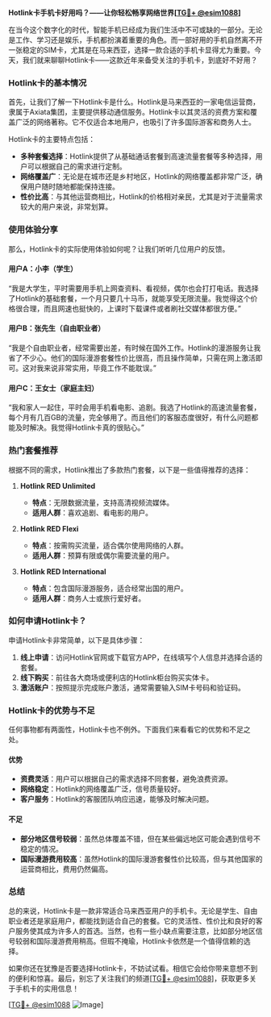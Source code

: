 **Hotlink卡手机卡好用吗？——让你轻松畅享网络世界[[TG💪+ @esim1088](https://t.me/s/esim1088)]**

在当今这个数字化的时代，智能手机已经成为我们生活中不可或缺的一部分。无论是工作、学习还是娱乐，手机都扮演着重要的角色。而一部好用的手机自然离不开一张稳定的SIM卡，尤其是在马来西亚，选择一款合适的手机卡显得尤为重要。今天，我们就来聊聊Hotlink卡——这款近年来备受关注的手机卡，到底好不好用？

### Hotlink卡的基本情况

首先，让我们了解一下Hotlink卡是什么。Hotlink是马来西亚的一家电信运营商，隶属于Axiata集团，主要提供移动通信服务。Hotlink卡以其灵活的资费方案和覆盖广泛的网络著称。它不仅适合本地用户，也吸引了许多国际游客和商务人士。

Hotlink卡的主要特点包括：

- **多种套餐选择**：Hotlink提供了从基础通话套餐到高速流量套餐等多种选择，用户可以根据自己的需求进行定制。
- **网络覆盖广**：无论是在城市还是乡村地区，Hotlink的网络覆盖都非常广泛，确保用户随时随地都能保持连接。
- **性价比高**：与其他运营商相比，Hotlink的价格相对亲民，尤其是对于流量需求较大的用户来说，非常划算。

### 使用体验分享

那么，Hotlink卡的实际使用体验如何呢？让我们听听几位用户的反馈。

#### 用户A：小李（学生）

“我是大学生，平时需要用手机上网查资料、看视频，偶尔也会打打电话。我选择了Hotlink的基础套餐，一个月只要几十马币，就能享受无限流量。我觉得这个价格很合理，而且网速也挺快的，上课时下载课件或者刷社交媒体都很方便。”

#### 用户B：张先生（自由职业者）

“我是个自由职业者，经常需要出差，有时候在国外工作。Hotlink的漫游服务让我省了不少心。他们的国际漫游套餐性价比很高，而且操作简单，只需在网上激活即可。这对我来说非常实用，毕竟工作不能耽误。”

#### 用户C：王女士（家庭主妇）

“我和家人一起住，平时会用手机看电影、追剧。我选了Hotlink的高速流量套餐，每个月有几百GB的流量，完全够用了。而且他们的客服态度很好，有什么问题都能及时解决。我觉得Hotlink卡真的很贴心。”

### 热门套餐推荐

根据不同的需求，Hotlink推出了多款热门套餐，以下是一些值得推荐的选择：

1. **Hotlink RED Unlimited**  
   - **特点**：无限数据流量，支持高清视频流媒体。  
   - **适用人群**：喜欢追剧、看电影的用户。  

2. **Hotlink RED Flexi**  
   - **特点**：按需购买流量，适合偶尔使用网络的人群。  
   - **适用人群**：预算有限或偶尔需要流量的用户。  

3. **Hotlink RED International**  
   - **特点**：包含国际漫游服务，适合经常出国的用户。  
   - **适用人群**：商务人士或旅行爱好者。  

### 如何申请Hotlink卡？

申请Hotlink卡非常简单，以下是具体步骤：

1. **线上申请**：访问Hotlink官网或下载官方APP，在线填写个人信息并选择合适的套餐。
2. **线下购买**：前往各大商场或便利店的Hotlink柜台购买实体卡。
3. **激活账户**：按照提示完成账户激活，通常需要输入SIM卡号码和验证码。

### Hotlink卡的优势与不足

任何事物都有两面性，Hotlink卡也不例外。下面我们来看看它的优势和不足之处。

#### 优势

- **资费灵活**：用户可以根据自己的需求选择不同套餐，避免浪费资源。
- **网络稳定**：Hotlink的网络覆盖广泛，信号质量较好。
- **客户服务**：Hotlink的客服团队响应迅速，能够及时解决问题。

#### 不足

- **部分地区信号较弱**：虽然总体覆盖不错，但在某些偏远地区可能会遇到信号不稳定的情况。
- **国际漫游费用较高**：虽然Hotlink的国际漫游套餐性价比较高，但与其他国家的运营商相比，费用仍然偏高。

### 总结

总的来说，Hotlink卡是一款非常适合马来西亚用户的手机卡。无论是学生、自由职业者还是家庭用户，都能找到适合自己的套餐。它的灵活性、性价比和良好的客户服务使其成为许多人的首选。当然，也有一些小缺点需要注意，比如部分地区信号较弱和国际漫游费用稍高。但瑕不掩瑜，Hotlink卡依然是一个值得信赖的选择。

如果你还在犹豫是否要选择Hotlink卡，不妨试试看。相信它会给你带来意想不到的便利和惊喜。最后，别忘了关注我们的频道[[TG💪+ @esim1088](https://t.me/s/esim1088)]，获取更多关于手机卡的实用信息！

[[TG💪+ @esim1088](https://t.me/s/esim1088) ![Image](https://i.postimg.cc/4NQfJmqS/Snipaste-2025-05-13-00-14-12.png)]
